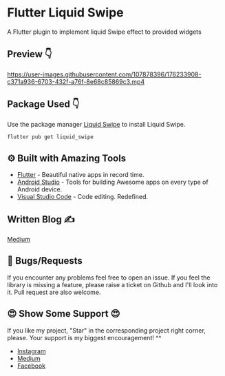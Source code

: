 # Flutter Liquid Swipe
A Flutter plugin to implement liquid Swipe effect to provided widgets

## Preview 👇
https://user-images.githubusercontent.com/107878396/176233908-c371a936-6703-432f-a76f-8e68c85869c3.mp4

## Package Used 👇

Use the package manager [Liquid Swipe](https://pub.dev/packages/liquid_swipe) to install Liquid Swipe.

```bash
flutter pub get liquid_swipe
```


## ⚙️ Built with Amazing Tools
- [Flutter](https://flutter.dev/) - Beautiful native apps in record time.
- [Android Studio](https://developer.android.com/studio) - Tools for building Awesome apps on every type of Android device.
- [Visual Studio Code](https://code.visualstudio.com/) - Code editing. Redefined.

## Written Blog ✍
[Medium]()


## 🐛 Bugs/Requests
If you encounter any problems feel free to open an issue. If you feel the library is missing a feature, please raise a ticket on Github and I'll look into it. Pull request are also welcome.



## 😍	Show Some Support 😍

If you like my project, "Star" in the corresponding project right corner, please. Your support is my biggest encouragement! ^^

- [Instagram](https://www.instagram.com/_flutter.queen/)
- [Medium](https://medium.com/@flutterqueen)
- [Facebook](https://www.facebook.com/profile.php?id=100082330156711)
